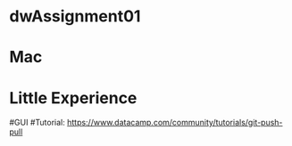 # dwAssignment01
# Mac
# Little Experience
#GUI
#Tutorial: https://www.datacamp.com/community/tutorials/git-push-pull 
